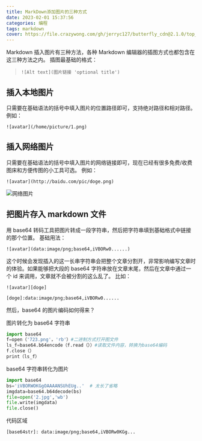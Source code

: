 ```yaml
---
title: MarkDown添加图片的三种方式
date: 2023-02-01 15:37:56
categories: 编程
tags: markdown
cover: https://file.crazywong.com/gh/jerryc127/butterfly_cdn@2.1.0/top_img/index.jpg
---
```


Markdown 插入图片有三种方法，各种 Markdown 编辑器的插图方式也都包含在这三种方法之内。
插图最基础的格式：

> `![Alt text](图片链接 'optional title')`

## 插入本地图片

只需要在基础语法的括号中填入图片的位置路径即可，支持绝对路径和相对路径。
例如：

```
![avatar](/home/picture/1.png)

```

## 插入网络图片

只需要在基础语法的括号中填入图片的网络链接即可，现在已经有很多免费/收费图床和方便传图的小工具可选。
例如：

```
![avatar](http://baidu.com/pic/doge.png)

```

![网络图片](https://file.crazywong.com/gh/jerryc127/CDN/img/butterfly-docs-01-cover.png)

## 把图片存入 markdown 文件

用 base64 转码工具把图片转成一段字符串，然后把字符串填到基础格式中链接的那个位置。
基础用法：

```
![avatar](data:image/png;base64,iVBORw0......)
```

这个时候会发现插入的这一长串字符串会把整个文章分割开，非常影响编写文章时的体验。如果能够把大段的 base64 字符串放在文章末尾，然后在文章中通过一个 id 来调用，文章就不会被分割的这么乱了。
比如：

```
![avatar][doge]

[doge]:data:image/png;base64,iVBORw0......
```

然后，base64 的图片编码如何得来？

图片转化为 base64 字符串

```python
import base64
f=open（'723.png'，'rb'）#二进制方式打开图文件
ls_f=base64.b64encode（f.read（））#读取文件内容，转换为base64编码
f.close（）
print（ls_f）
```

base64 字符串转化为图片

```python
import base64
bs='iVBORWOKGgOAAAANSUhEUg..'  # 太长了省略
imgdata=base64.b64decode(bs)
file=open('2.jpg','wb')
file.write(imgdata)
file.close()
```

代码区域

```
[base64str]: data:image/png;base64,iVBORw0KGg...
```
